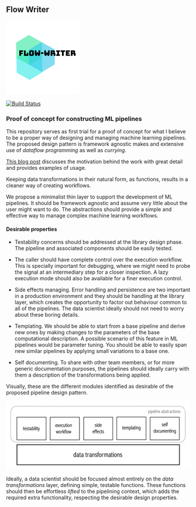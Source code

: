 ## Flow Writer

![Flow Writer](resources/flow-writer-icon.png)


[![Build Status](https://travis-ci.org/raufer/flow-writer.svg?branch=master)](https://travis-ci.org/raufer/flow-writer)
### Proof of concept for constructing ML pipelines

This repository serves as first trial for a proof of concept for what I believe to be a proper way of designing and managing machine learning pipelines.
The proposed design pattern is framework agnostic makes and extensive use of *dataflow programming* as well as *currying*.

[This blog post](https://raufer.github.io/2018/02/08/poc-dataflow-for-ml/) discusses the motivation behind the work with great detail and provides examples of usage.

Keeping data transformations in their natural form, as functions, results in a cleaner way of creating workflows.

We propose a minimalist thin layer to support the development of ML pipelines. It should be framework agnostic and assume very little about the user might want to do. The abstractions should provide a simple and effective way to manage complex machine learning workflows.

#### Desirable properties

- Testability concerns should be addressed at the library design phase. The pipeline and associated components should be easily tested.

- The caller should have complete control over the execution workflow. This is specially important for debugging, where we might need to probe the signal at an intermediary step for a closer inspection. A lazy execution mode should also be available for a finer execution control.  

- Side effects managing. Error handling and persistence are two important in a production environment and they should be handling at the library layer, which creates the opportunity to factor out behaviour common to all of the pipelines. The data scientist ideally should not need to worry about these boring details.

- Templating. We should be able to start from a base pipeline and derive new ones by making changes to the parameters of the base computational description. A possible scenario of this feature in ML pipelines would be parameter tuning. You should be able to easily span new similar pipelines by applying small variations to a base one.

- Self documenting. To share with other team members, or for more generic documentation purposes, the pipelines should ideally carry with them a description of the transformations being applied.

Visually, these are the different modules identified as desirable of the proposed pipeline design pattern.

![Alt text](/flow_writer/properties/layer.png?raw=true "Optional Title")

Ideally, a data scientist should be focused almost entirely on the *data transformations* layer, defining simple, testable functions. These functions should then be effortless *lifted* to the pipelining context, which adds the required extra functionality, respecting the desirable design properties.

